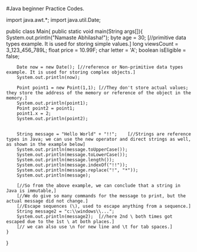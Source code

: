 #Java beginner Practice Codes.

import java.awt.*;
import java.util.Date;

public class Main{
    public static void main(String args[]){
        System.out.println("Namaste Abhilasha!");
        byte age = 30;   [//primitive data types example. It is used for storing simple values.]
        long viewsCount = 3_123_456_789L;
        float price = 10.99F;
        char letter = 'A';
        boolean isEligible = false;
        
        Date now = new Date(); [//reference or Non-primitive data types example. It is used for storing complex objects.]
        System.out.println(now);
        
        Point point1 = new Point(1,1); [//They don't store actual values; they store the address of the memory or reference of the object in the memory.]
        System.out.println(point1);
        Point point2 = point1;
        point1.x = 2;
        System.out.println(point2);
        
        
        String message = "Hello World" + "!!";    [//Strings are reference types in Java; we can use the new operator and direct strings as well, as shown in the example below]
        System.out.println(message.toUpperCase());
        System.out.println(message.toLowerCase());
        System.out.println(message.length());
        System.out.println(message.indexOf("!!"));
        System.out.println(message.replace("!", "*"));
        System.out.println(message);
        
        [//So from the above example, we can conclude that a string in Java is immutable,]
        [//We do give so many commands for the message to print, but the actual message did not change.]
        [//Escape sequences (\), used to escape anything from a sequence.]
        String message2 = "c:\\windows\\...";
        System.out.println(message2);  [//here 2nd \ both times got escaped due to the 1st \ at both places.]
        [// we can also use \n for new line and \t for tab spaces.]
    }
}
